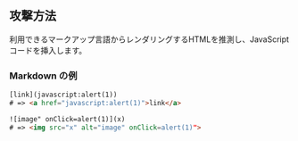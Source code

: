 ## 攻撃方法

利用できるマークアップ言語からレンダリングするHTMLを推測し、JavaScript コードを挿入します。

### Markdown の例

```html
[link](javascript:alert(1))
# => <a href="javascript:alert(1)">link</a>

![image" onClick=alert(1)](x)
# => <img src="x" alt="image" onClick=alert(1)">
```
